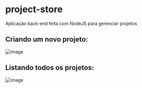 # project-store
Aplicação back-end feita com NodeJS para gerenciar projetos
## Criando um novo projeto:
![image](https://user-images.githubusercontent.com/55156476/73608594-aa74f980-45a3-11ea-868e-c7114785ce83.png)
## Listando todos os projetos:
![image](https://user-images.githubusercontent.com/55156476/73608621-017ace80-45a4-11ea-8a3a-14292e05de7b.png)

